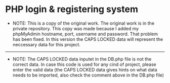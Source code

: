 # PHP login & registering system 

- NOTE: This is a copy of the original work. The original work is in the private repository. This copy was made because I added my phpMyAdmin hostname, port, username and password. That problem has been fixed. In this version the CAPS LOCKED data will represent the neccessary data for this project.
___
- NOTE: The CAPS LOCKED data inputet in the DB.php file is not the correct data. In case this code is used for any cind of project, please enter the valid data (the CAPS LOCKED data gives hints on what data needs to be imported, also check the comment above in the DB.php file)
